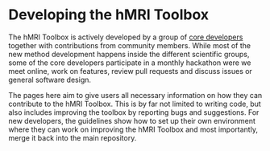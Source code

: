 # Developing the hMRI Toolbox

The hMRI Toolbox is actively developed by a group of [core developers](../information.md#developers-of-the-hmri-toolbox)
together with contributions from community members.
While most of the new method development happens inside the different scientific groups, some of the core developers
participate in a monthly hackathon were we meet online,
work on features, review pull requests and discuss issues or general software design.

The pages here aim to give users all necessary information on how they can contribute to the hMRI Toolbox.
This is by far not limited to writing code, but also includes improving the toolbox by reporting bugs and suggestions.
For new developers, the guidelines show how to set up their own environment where they can work
on improving the hMRI Toolbox and most importantly, merge it back into the main repository.
